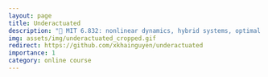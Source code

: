 ```yaml
---
layout: page
title: Underactuated
description: "🤖 MIT 6.832: nonlinear dynamics, hybrid systems, optimal and robust control, and planning"
img: assets/img/underactuated_cropped.gif
redirect: https://github.com/xkhainguyen/underactuated
importance: 1
category: online course
---
```


